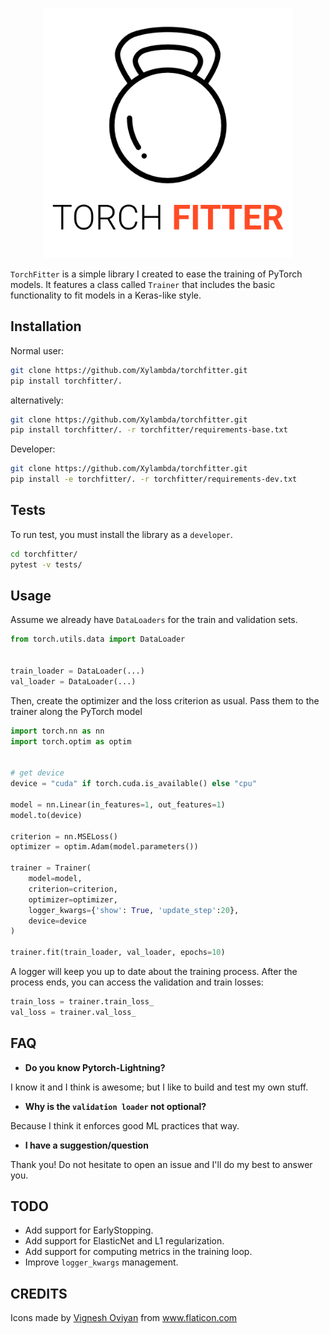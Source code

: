 
<p align="center">
  <img src="img/logo.png" width="400">
</p>

`TorchFitter` is a simple library I created to ease the training of PyTorch
models. It features a class called `Trainer` that includes the basic 
functionality to fit models in a Keras-like style.

## Installation
Normal user:
```bash
git clone https://github.com/Xylambda/torchfitter.git
pip install torchfitter/.
```

alternatively:
```bash
git clone https://github.com/Xylambda/torchfitter.git
pip install torchfitter/. -r torchfitter/requirements-base.txt
```

Developer:
```bash
git clone https://github.com/Xylambda/torchfitter.git
pip install -e torchfitter/. -r torchfitter/requirements-dev.txt
```

## Tests
To run test, you must install the library as a `developer`.
```bash
cd torchfitter/
pytest -v tests/
```

## Usage
Assume we already have `DataLoaders` for the train and validation sets. 
```python
from torch.utils.data import DataLoader


train_loader = DataLoader(...)
val_loader = DataLoader(...)
```

Then, create the optimizer and the loss criterion as usual. Pass them to the
trainer along the PyTorch model
```python
import torch.nn as nn
import torch.optim as optim


# get device
device = "cuda" if torch.cuda.is_available() else "cpu"

model = nn.Linear(in_features=1, out_features=1)
model.to(device)

criterion = nn.MSELoss()
optimizer = optim.Adam(model.parameters())

trainer = Trainer(
    model=model, 
    criterion=criterion,
    optimizer=optimizer, 
    logger_kwargs={'show': True, 'update_step':20},
    device=device
)

trainer.fit(train_loader, val_loader, epochs=10)
```

A logger will keep you up to date about the training process.
After the process ends, you can access the validation and train losses:
```python
train_loss = trainer.train_loss_
val_loss = trainer.val_loss_
```

## FAQ
* **Do you know Pytorch-Lightning?**

I know it and I think is awesome; but I like to build and test my own stuff.

* **Why is the `validation loader` not optional?**

Because I think it enforces good ML practices that way.

* **I have a suggestion/question**

Thank you! Do not hesitate to open an issue and I'll do my best to answer you.

## TODO
* Add support for EarlyStopping.
* Add support for ElasticNet and L1 regularization.
* Add support for computing metrics in the training loop.
* Improve `logger_kwargs` management.

## CREDITS
<div>Icons made by <a href="https://www.flaticon.com/authors/vignesh-oviyan" 
title="Vignesh Oviyan">Vignesh Oviyan</a> from <a href="https://www.flaticon.com/" 
title="Flaticon">www.flaticon.com</a></div>
